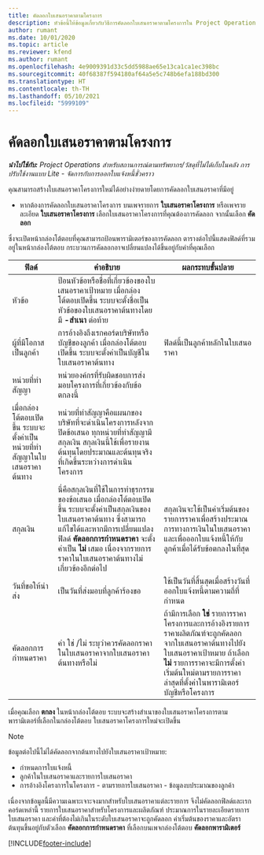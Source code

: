 ```yaml
---
title: คัดลอกใบเสนอราคาตามโครงการ
description: หัวข้อนี้ให้ข้อมูลเกี่ยวกับวิธีการคัดลอกใบเสนอราคาตามโครงการใน Project Operations
author: rumant
ms.date: 10/01/2020
ms.topic: article
ms.reviewer: kfend
ms.author: rumant
ms.openlocfilehash: 4e9009391d33c5dd5988ae65e13ca1ca1ec398bc
ms.sourcegitcommit: 40f68387f594180af64a5e5c748b6efa188bd300
ms.translationtype: HT
ms.contentlocale: th-TH
ms.lasthandoff: 05/10/2021
ms.locfileid: "5999109"
---
```

# <a name="copy-project-based-quotes"></a>คัดลอกใบเสนอราคาตามโครงการ

_**นำไปใช้กับ:** Project Operations สำหรับสถานการณ์ตามทรัพยากร/วัสดุที่ไม่ได้เก็บในคลัง การปรับใช้งานแบบ Lite - จัดการกับการออกใบแจ้งหนี้ชั่วคราว_

คุณสามารถสร้างใบเสนอราคาโครงการใหม่ได้อย่างง่ายดายโดยการคัดลอกใบเสนอราคาที่มีอยู่ 

- หากต้องการคัดลอกใบเสนอราคาโครงการ บนเพจรายการ **ใบเสนอราคาโครงการ** หรือเพจรายละเอียด **ใบเสนอราคาโครงการ** เลือกใบเสนอราคาโครงการที่คุณต้องการคัดลอก จากนั้นเลือก **คัดลอก**

ซึ่งจะเปิดหน้ากล่องโต้ตอบที่คุณสามารถป้อนพารามิเตอร์ของการคัดลอก ตารางต่อไปนี้แสดงฟิลด์ที่รวมอยู่ในหน้ากล่องโต้ตอบ กระบวนการคัดลอกอาจเปลี่ยนแปลงได้ขึ้นอยู่กับค่าที่คุณเลือก

| **ฟิลด์** | **คำอธิบาย** | **ผลกระทบขั้นปลาย** |
| --- | --- | --- |
| หัวข้อ | ป้อนหัวข้อหรือชื่อที่เกี่ยวข้องของใบเสนอราคาเป้าหมาย เมื่อกล่องโต้ตอบเปิดขึ้น ระบบจะตั้งชื่อเป็นหัวข้อของใบเสนอราคาต้นทางโดยมี **-สำเนา** ต่อท้าย | |
| ผู้ที่มีโอกาสเป็นลูกค้า | การอ้างอิงถึงเรกคอร์ดบริษัทหรือบัญชีของลูกค้า เมื่อกล่องโต้ตอบเปิดขึ้น ระบบจะตั้งค่าเป็นบัญชีในใบเสนอราคาต้นทาง | ฟิลด์นี้เป็นลูกค้าหลักในใบเสนอราคา |
| หน่วยที่ทำสัญญา | หน่วยองค์กรที่รับผิดชอบการส่งมอบโครงการที่เกี่ยวข้องกับข้อตกลงนี้
เมื่อกล่องโต้ตอบเปิดขึ้น ระบบจะตั้งค่าเป็นหน่วยที่ทำสัญญาในใบเสนอราคาต้นทาง | หน่วยที่ทำสัญญาคือแผนกของบริษัทที่จะดำเนินโครงการหลังจากปิดข้อเสนอ ทุกหน่วยที่ทำสัญญามีสกุลเงิน สกุลเงินนี้ใช้เพื่อรายงานต้นทุนโดยประมาณและต้นทุนจริงที่เกิดขึ้นระหว่างการดำเนินโครงการ |
| สกุลเงิน | นี่คือสกุลเงินที่ใช้ในการทำธุรกรรมของข้อเสนอ เมื่อกล่องโต้ตอบเปิดขึ้น ระบบจะตั้งค่าเป็นสกุลเงินของใบเสนอราคาต้นทาง ซึ่งสามารถแก้ไขได้และหากมีการเปลี่ยนแปลง ฟิลด์ **คัดลอกการกำหนดราคา** จะตั้งค่าเป็น **ไม่** เสมอ เนื่องจากรายการราคาในใบเสนอราคาต้นทางไม่เกี่ยวข้องอีกต่อไป | สกุลเงินจะใช้เป็นค่าเริ่มต้นของรายการราคาเพื่อสร้างประมาณการทางการเงินในใบเสนอราคา และเพื่อออกใบแจ้งหนี้ให้กับลูกค้าเมื่อได้รับข้อตกลงในที่สุด |
| วันที่ขอให้นำส่ง | เป็นวันที่ส่งมอบที่ลูกค้าร้องขอ | ใช้เป็นวันที่สิ้นสุดเมื่อสร้างวันที่ออกใบแจ้งหนี้ตามความถี่ที่กำหนด |
| คัดลอกการกำหนดราคา | ค่า ใช่ /ไม่ ระบุว่าควรคัดลอกราคาในใบเสนอราคาจากใบเสนอราคาต้นทางหรือไม่ | ถ้ามีการเลือก **ใช่** รายการราคาโครงการและการอ้างอิงรายการราคาผลิตภัณฑ์จะถูกคัดลอกจากใบเสนอราคาต้นทางไปยังใบเสนอราคาเป้าหมาย ถ้าเลือก **ไม่** รายการราคาจะมีการตั้งค่าเริ่มต้นใหม่ตามรายการราคาล่าสุดที่ตั้งค่าในพารามิเตอร์บัญชีหรือโครงการ |

เมื่อคุณเลือก **ตกลง** ในหน้ากล่องโต้ตอบ ระบบจะสร้างสำเนาของใบเสนอราคาโครงการตามพารามิเตอร์ที่เลือกในกล่องโต้ตอบ ใบเสนอราคาโครงการใหม่จะเปิดขึ้น 

> [!NOTE]
> ข้อมูลต่อไปนี้ไม่ได้คัดลอกจากต้นทางไปยังใบเสนอราคาเป้าหมาย:
>
> - กำหนดการใบแจ้งหนี้
> - ลูกค้าในใบเสนอราคาและรายการใบเสนอราคา
> - การอ้างอิงโครงการในโครงการ - ตามรายการใบเสนอราคา - ข้อมูลงบประมาณของลูกค้า
>
>เนื่องจากข้อมูลนี้มีความเฉพาะเจาะจงมากสำหรับใบเสนอราคาแต่ละรายการ จึงไม่คัดลอกฟิลด์และเรกคอร์ดเหล่านี้ รายการใบเสนอราคาสำหรับโครงการและผลิตภัณฑ์ ประมาณการในรายละเอียดรายการใบเสนอราคา และค่าที่ต้องไม่เกินในระดับใบเสนอราคาจะถูกคัดลอก ค่าเริ่มต้นของราคาและอัตราต้นทุนขึ้นอยู่กับตัวเลือก **คัดลอกการกำหนดราคา** ที่เลือกบนเพจกล่องโต้ตอบ **คัดลอกพารามิเตอร์**


[!INCLUDE[footer-include](../includes/footer-banner.md)]